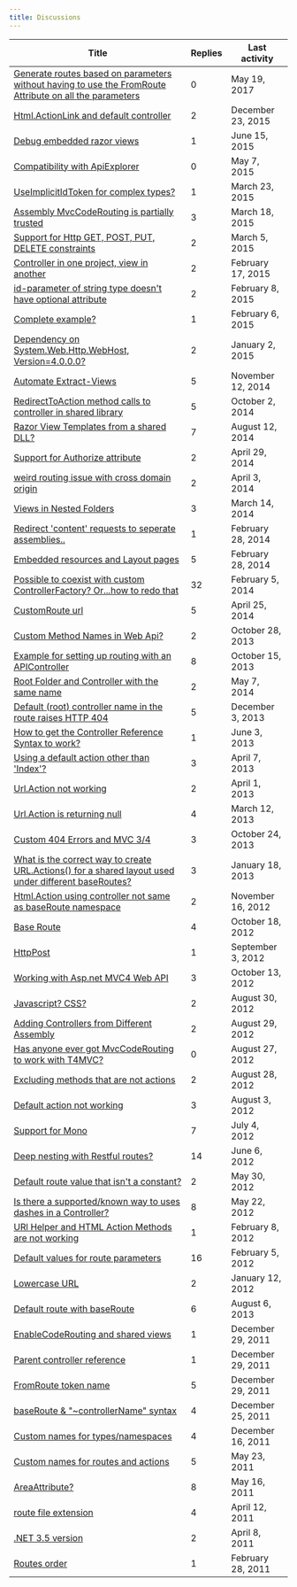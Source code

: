 ```yaml
---
title: Discussions
---
```

<table>
   <thead>
      <tr>
         <th>Title</th>
         <th>Replies</th>
         <th>Last activity</th>
      </tr>
   </thead>
   <tbody>
      <tr>
         <td><a href="663026.html">Generate routes based on parameters without having to use the FromRoute Attribute
               on all the parameters</a></td>
         <td>0</td>
         <td>
            <time datetime="2017-05-19T14:14:05.95-07:00" title="2017-05-19T14:14:05.95-07:00">May 19, 2017</time>
         </td>
      </tr>
      <tr>
         <td><a href="649190.html">Html.ActionLink and default controller</a></td>
         <td>2</td>
         <td>
            <time datetime="2015-12-23T08:19:36.663-08:00" title="2015-12-23T08:19:36.663-08:00">December 23, 2015</time>
         </td>
      </tr>
      <tr>
         <td><a href="639959.html">Debug embedded razor views</a></td>
         <td>1</td>
         <td>
            <time datetime="2015-06-15T10:48:19.953-07:00" title="2015-06-15T10:48:19.953-07:00">June 15, 2015</time>
         </td>
      </tr>
      <tr>
         <td><a href="637383.html">Compatibility with ApiExplorer</a></td>
         <td>0</td>
         <td>
            <time datetime="2015-05-07T12:52:28.393-07:00" title="2015-05-07T12:52:28.393-07:00">May 7, 2015</time>
         </td>
      </tr>
      <tr>
         <td><a href="604529.html">UseImplicitIdToken for complex types?</a></td>
         <td>1</td>
         <td>
            <time datetime="2015-03-23T07:42:24.897-07:00" title="2015-03-23T07:42:24.897-07:00">March 23, 2015</time>
         </td>
      </tr>
      <tr>
         <td><a href="587949.html">Assembly MvcCodeRouting is partially trusted</a></td>
         <td>3</td>
         <td>
            <time datetime="2015-03-18T21:37:59.477-07:00" title="2015-03-18T21:37:59.477-07:00">March 18, 2015</time>
         </td>
      </tr>
      <tr>
         <td><a href="584612.html">Support for Http GET, POST, PUT, DELETE  constraints</a></td>
         <td>2</td>
         <td>
            <time datetime="2015-03-05T07:36:42.393-08:00" title="2015-03-05T07:36:42.393-08:00">March 5, 2015</time>
         </td>
      </tr>
      <tr>
         <td><a href="581225.html">Controller in one project, view in another</a></td>
         <td>2</td>
         <td>
            <time datetime="2015-02-17T14:04:33.03-08:00" title="2015-02-17T14:04:33.03-08:00">February 17, 2015</time>
         </td>
      </tr>
      <tr>
         <td><a href="579729.html">id-parameter of string type doesn't have optional attribute</a></td>
         <td>2</td>
         <td>
            <time datetime="2015-02-08T02:26:09.427-08:00" title="2015-02-08T02:26:09.427-08:00">February 8, 2015</time>
         </td>
      </tr>
      <tr>
         <td><a href="579682.html">Complete example?</a></td>
         <td>1</td>
         <td>
            <time datetime="2015-02-06T13:23:47.383-08:00" title="2015-02-06T13:23:47.383-08:00">February 6, 2015</time>
         </td>
      </tr>
      <tr>
         <td><a href="576718.html">Dependency on System.Web.Http.WebHost, Version=4.0.0.0?</a></td>
         <td>2</td>
         <td>
            <time datetime="2015-01-02T10:15:56.327-08:00" title="2015-01-02T10:15:56.327-08:00">January 2, 2015</time>
         </td>
      </tr>
      <tr>
         <td><a href="571732.html">Automate Extract-Views</a></td>
         <td>5</td>
         <td>
            <time datetime="2014-11-12T14:50:09.87-08:00" title="2014-11-12T14:50:09.87-08:00">November 12, 2014</time>
         </td>
      </tr>
      <tr>
         <td><a href="568898.html">RedirectToAction method calls to controller in shared library</a></td>
         <td>5</td>
         <td>
            <time datetime="2014-10-02T10:50:16.293-07:00" title="2014-10-02T10:50:16.293-07:00">October 2, 2014</time>
         </td>
      </tr>
      <tr>
         <td><a href="550897.html">Razor View Templates from a shared DLL?</a></td>
         <td>7</td>
         <td>
            <time datetime="2014-08-12T15:46:50.893-07:00" title="2014-08-12T15:46:50.893-07:00">August 12, 2014</time>
         </td>
      </tr>
      <tr>
         <td><a href="543798.html">Support for Authorize attribute</a></td>
         <td>2</td>
         <td>
            <time datetime="2014-04-29T16:29:28.687-07:00" title="2014-04-29T16:29:28.687-07:00">April 29, 2014</time>
         </td>
      </tr>
      <tr>
         <td><a href="541130.html">weird routing issue with cross domain origin</a></td>
         <td>2</td>
         <td>
            <time datetime="2014-04-03T18:45:54.26-07:00" title="2014-04-03T18:45:54.26-07:00">April 3, 2014</time>
         </td>
      </tr>
      <tr>
         <td><a href="538888.html">Views in Nested Folders</a></td>
         <td>3</td>
         <td>
            <time datetime="2014-03-14T07:43:25.76-07:00" title="2014-03-14T07:43:25.76-07:00">March 14, 2014</time>
         </td>
      </tr>
      <tr>
         <td><a href="535905.html">Redirect 'content' requests to seperate assemblies..</a></td>
         <td>1</td>
         <td>
            <time datetime="2014-02-28T07:35:01.63-08:00" title="2014-02-28T07:35:01.63-08:00">February 28, 2014</time>
         </td>
      </tr>
      <tr>
         <td><a href="535755.html">Embedded resources and Layout pages</a></td>
         <td>5</td>
         <td>
            <time datetime="2014-02-28T06:22:15.9-08:00" title="2014-02-28T06:22:15.9-08:00">February 28, 2014</time>
         </td>
      </tr>
      <tr>
         <td><a href="528927.html">Possible to coexist with custom ControllerFactory? Or...how to redo that</a></td>
         <td>32</td>
         <td>
            <time datetime="2014-02-05T18:27:33.597-08:00" title="2014-02-05T18:27:33.597-08:00">February 5, 2014</time>
         </td>
      </tr>
      <tr>
         <td><a href="465080.html">CustomRoute url</a></td>
         <td>5</td>
         <td>
            <time datetime="2014-04-25T12:42:38.833-07:00" title="2014-04-25T12:42:38.833-07:00">April 25, 2014</time>
         </td>
      </tr>
      <tr>
         <td><a href="463940.html">Custom Method Names in Web Api?</a></td>
         <td>2</td>
         <td>
            <time datetime="2013-10-28T11:32:46.25-07:00" title="2013-10-28T11:32:46.25-07:00">October 28, 2013</time>
         </td>
      </tr>
      <tr>
         <td><a href="461577.html">Example for setting up routing with an APIController</a></td>
         <td>8</td>
         <td>
            <time datetime="2013-10-15T10:06:08.303-07:00" title="2013-10-15T10:06:08.303-07:00">October 15, 2013</time>
         </td>
      </tr>
      <tr>
         <td><a href="453399.html">Root Folder and Controller with the same name</a></td>
         <td>2</td>
         <td>
            <time datetime="2014-05-07T02:54:36.98-07:00" title="2014-05-07T02:54:36.98-07:00">May 7, 2014</time>
         </td>
      </tr>
      <tr>
         <td><a href="446682.html">Default (root) controller name in the route raises HTTP 404</a></td>
         <td>5</td>
         <td>
            <time datetime="2013-12-03T06:31:54.143-08:00" title="2013-12-03T06:31:54.143-08:00">December 3, 2013</time>
         </td>
      </tr>
      <tr>
         <td><a href="445857.html">How to get the Controller Reference Syntax to work?</a></td>
         <td>1</td>
         <td>
            <time datetime="2013-06-03T12:06:50.877-07:00" title="2013-06-03T12:06:50.877-07:00">June 3, 2013</time>
         </td>
      </tr>
      <tr>
         <td><a href="438694.html">Using a default action other than 'Index'?</a></td>
         <td>3</td>
         <td>
            <time datetime="2013-04-07T08:34:11.647-07:00" title="2013-04-07T08:34:11.647-07:00">April 7, 2013</time>
         </td>
      </tr>
      <tr>
         <td><a href="438688.html">Url.Action not working</a></td>
         <td>2</td>
         <td>
            <time datetime="2013-04-01T11:15:00.96-07:00" title="2013-04-01T11:15:00.96-07:00">April 1, 2013</time>
         </td>
      </tr>
      <tr>
         <td><a href="436223.html">Url.Action is returning null</a></td>
         <td>4</td>
         <td>
            <time datetime="2013-03-12T07:30:42.123-07:00" title="2013-03-12T07:30:42.123-07:00">March 12, 2013</time>
         </td>
      </tr>
      <tr>
         <td><a href="435481.html">Custom 404 Errors and MVC 3/4</a></td>
         <td>3</td>
         <td>
            <time datetime="2013-10-24T04:46:43.483-07:00" title="2013-10-24T04:46:43.483-07:00">October 24, 2013</time>
         </td>
      </tr>
      <tr>
         <td><a href="430058.html">What is the correct way to create URL.Actions() for a shared layout used under different
               baseRoutes?</a></td>
         <td>3</td>
         <td>
            <time datetime="2013-01-18T12:30:52.363-08:00" title="2013-01-18T12:30:52.363-08:00">January 18, 2013</time>
         </td>
      </tr>
      <tr>
         <td><a href="403432.html">Html.Action using controller not same as baseRoute namespace</a></td>
         <td>2</td>
         <td>
            <time datetime="2012-11-16T14:52:05.61-08:00" title="2012-11-16T14:52:05.61-08:00">November 16, 2012</time>
         </td>
      </tr>
      <tr>
         <td><a href="399987.html">Base Route</a></td>
         <td>4</td>
         <td>
            <time datetime="2012-10-18T21:25:43.297-07:00" title="2012-10-18T21:25:43.297-07:00">October 18, 2012</time>
         </td>
      </tr>
      <tr>
         <td><a href="394156.html">HttpPost</a></td>
         <td>1</td>
         <td>
            <time datetime="2012-09-03T04:38:54.68-07:00" title="2012-09-03T04:38:54.68-07:00">September 3, 2012</time>
         </td>
      </tr>
      <tr>
         <td><a href="394144.html">Working with Asp.net MVC4 Web API</a></td>
         <td>3</td>
         <td>
            <time datetime="2012-10-13T17:44:30.823-07:00" title="2012-10-13T17:44:30.823-07:00">October 13, 2012</time>
         </td>
      </tr>
      <tr>
         <td><a href="393698.html">Javascript? CSS?</a></td>
         <td>2</td>
         <td>
            <time datetime="2012-08-30T11:36:08.2-07:00" title="2012-08-30T11:36:08.2-07:00">August 30, 2012</time>
         </td>
      </tr>
      <tr>
         <td><a href="393391.html">Adding Controllers from Different Assembly</a></td>
         <td>2</td>
         <td>
            <time datetime="2012-08-29T08:18:55.637-07:00" title="2012-08-29T08:18:55.637-07:00">August 29, 2012</time>
         </td>
      </tr>
      <tr>
         <td><a href="393265.html">Has anyone ever got MvcCodeRouting to work with T4MVC?</a></td>
         <td>0</td>
         <td>
            <time datetime="2012-08-27T15:26:17.73-07:00" title="2012-08-27T15:26:17.73-07:00">August 27, 2012</time>
         </td>
      </tr>
      <tr>
         <td><a href="393264.html">Excluding methods that are not actions</a></td>
         <td>2</td>
         <td>
            <time datetime="2012-08-28T06:48:45.623-07:00" title="2012-08-28T06:48:45.623-07:00">August 28, 2012</time>
         </td>
      </tr>
      <tr>
         <td><a href="389947.html">Default action not working</a></td>
         <td>3</td>
         <td>
            <time datetime="2012-08-03T08:43:08.503-07:00" title="2012-08-03T08:43:08.503-07:00">August 3, 2012</time>
         </td>
      </tr>
      <tr>
         <td><a href="361871.html">Support for Mono</a></td>
         <td>7</td>
         <td>
            <time datetime="2012-07-04T09:37:44.11-07:00" title="2012-07-04T09:37:44.11-07:00">July 4, 2012</time>
         </td>
      </tr>
      <tr>
         <td><a href="358489.html">Deep nesting with Restful routes?</a></td>
         <td>14</td>
         <td>
            <time datetime="2012-06-06T20:03:38.28-07:00" title="2012-06-06T20:03:38.28-07:00">June 6, 2012</time>
         </td>
      </tr>
      <tr>
         <td><a href="357751.html">Default route value that isn't a constant?</a></td>
         <td>2</td>
         <td>
            <time datetime="2012-05-30T14:29:39.78-07:00" title="2012-05-30T14:29:39.78-07:00">May 30, 2012</time>
         </td>
      </tr>
      <tr>
         <td><a href="356721.html">Is there a supported/known way to uses dashes in a Controller?</a></td>
         <td>8</td>
         <td>
            <time datetime="2012-05-22T11:26:15.363-07:00" title="2012-05-22T11:26:15.363-07:00">May 22, 2012</time>
         </td>
      </tr>
      <tr>
         <td><a href="298433.html">URl Helper and HTML Action Methods are not working</a></td>
         <td>1</td>
         <td>
            <time datetime="2012-02-08T06:45:33.5-08:00" title="2012-02-08T06:45:33.5-08:00">February 8, 2012</time>
         </td>
      </tr>
      <tr>
         <td><a href="292727.html">Default values for route parameters</a></td>
         <td>16</td>
         <td>
            <time datetime="2012-02-05T12:29:32.623-08:00" title="2012-02-05T12:29:32.623-08:00">February 5, 2012</time>
         </td>
      </tr>
      <tr>
         <td><a href="285990.html">Lowercase URL</a></td>
         <td>2</td>
         <td>
            <time datetime="2012-01-12T14:57:46.423-08:00" title="2012-01-12T14:57:46.423-08:00">January 12, 2012</time>
         </td>
      </tr>
      <tr>
         <td><a href="284567.html">Default route with baseRoute</a></td>
         <td>6</td>
         <td>
            <time datetime="2013-08-06T07:18:50.307-07:00" title="2013-08-06T07:18:50.307-07:00">August 6, 2013</time>
         </td>
      </tr>
      <tr>
         <td><a href="284481.html">EnableCodeRouting and shared views</a></td>
         <td>1</td>
         <td>
            <time datetime="2011-12-29T18:18:23.307-08:00" title="2011-12-29T18:18:23.307-08:00">December 29, 2011</time>
         </td>
      </tr>
      <tr>
         <td><a href="284477.html">Parent controller reference</a></td>
         <td>1</td>
         <td>
            <time datetime="2011-12-29T18:00:43.08-08:00" title="2011-12-29T18:00:43.08-08:00">December 29, 2011</time>
         </td>
      </tr>
      <tr>
         <td><a href="284157.html">FromRoute token name</a></td>
         <td>5</td>
         <td>
            <time datetime="2011-12-29T07:49:31.787-08:00" title="2011-12-29T07:49:31.787-08:00">December 29, 2011</time>
         </td>
      </tr>
      <tr>
         <td><a href="284102.html">baseRoute &amp; "~controllerName" syntax</a></td>
         <td>4</td>
         <td>
            <time datetime="2011-12-25T09:12:32.417-08:00" title="2011-12-25T09:12:32.417-08:00">December 25, 2011</time>
         </td>
      </tr>
      <tr>
         <td><a href="277395.html">Custom names for types/namespaces</a></td>
         <td>4</td>
         <td>
            <time datetime="2011-12-16T00:53:16.133-08:00" title="2011-12-16T00:53:16.133-08:00">December 16, 2011</time>
         </td>
      </tr>
      <tr>
         <td><a href="258358.html">Custom names for routes and actions</a></td>
         <td>5</td>
         <td>
            <time datetime="2011-05-23T20:48:29.767-07:00" title="2011-05-23T20:48:29.767-07:00">May 23, 2011</time>
         </td>
      </tr>
      <tr>
         <td><a href="254115.html">AreaAttribute?</a></td>
         <td>8</td>
         <td>
            <time datetime="2011-05-16T15:54:39.833-07:00" title="2011-05-16T15:54:39.833-07:00">May 16, 2011</time>
         </td>
      </tr>
      <tr>
         <td><a href="253453.html">route file extension</a></td>
         <td>4</td>
         <td>
            <time datetime="2011-04-12T14:51:03.413-07:00" title="2011-04-12T14:51:03.413-07:00">April 12, 2011</time>
         </td>
      </tr>
      <tr>
         <td><a href="252944.html">.NET 3.5 version</a></td>
         <td>2</td>
         <td>
            <time datetime="2011-04-08T06:24:19.493-07:00" title="2011-04-08T06:24:19.493-07:00">April 8, 2011</time>
         </td>
      </tr>
      <tr>
         <td><a href="247627.html">Routes order</a></td>
         <td>1</td>
         <td>
            <time datetime="2011-02-28T07:15:22.42-08:00" title="2011-02-28T07:15:22.42-08:00">February 28, 2011</time>
         </td>
      </tr>
   </tbody>
</table>